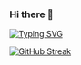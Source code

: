 ### Hi there 👋 
[![Typing SVG](https://readme-typing-svg.herokuapp.com?font=Lato&color=1098AD&lines=Marcin+Jarczewski's+profile)](https://git.io/typing-svg)


[![GitHub Streak](https://streak-stats.demolab.com?user=percival33&theme=darcula&hide_border=true)](https://git.io/streak-stats)
